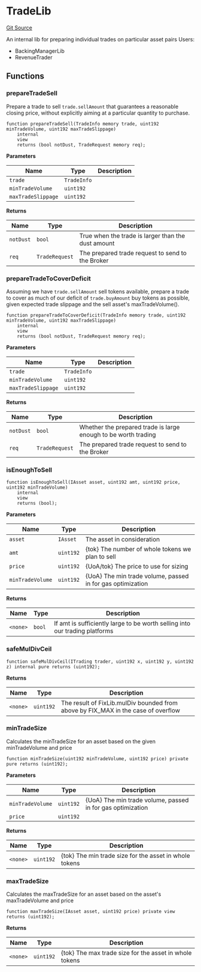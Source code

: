 # TradeLib
[Git Source](https://github.com/larrythecucumber321/protocol/blob/aabf2c9d4120808940fb3be9193cb66ea71ac351/contracts/p1/mixins/TradeLib.sol)

An internal lib for preparing individual trades on particular asset pairs
Users:
- BackingManagerLib
- RevenueTrader


## Functions
### prepareTradeSell

Prepare a trade to sell `trade.sellAmount` that guarantees a reasonable closing price,
without explicitly aiming at a particular quantity to purchase.


```solidity
function prepareTradeSell(TradeInfo memory trade, uint192 minTradeVolume, uint192 maxTradeSlippage)
    internal
    view
    returns (bool notDust, TradeRequest memory req);
```
**Parameters**

|Name|Type|Description|
|----|----|-----------|
|`trade`|`TradeInfo`||
|`minTradeVolume`|`uint192`||
|`maxTradeSlippage`|`uint192`||

**Returns**

|Name|Type|Description|
|----|----|-----------|
|`notDust`|`bool`|True when the trade is larger than the dust amount|
|`req`|`TradeRequest`|The prepared trade request to send to the Broker|


### prepareTradeToCoverDeficit

Assuming we have `trade.sellAmount` sell tokens available, prepare a trade to cover as
much of our deficit of `trade.buyAmount` buy tokens as possible, given expected trade
slippage and the sell asset's maxTradeVolume().


```solidity
function prepareTradeToCoverDeficit(TradeInfo memory trade, uint192 minTradeVolume, uint192 maxTradeSlippage)
    internal
    view
    returns (bool notDust, TradeRequest memory req);
```
**Parameters**

|Name|Type|Description|
|----|----|-----------|
|`trade`|`TradeInfo`||
|`minTradeVolume`|`uint192`||
|`maxTradeSlippage`|`uint192`||

**Returns**

|Name|Type|Description|
|----|----|-----------|
|`notDust`|`bool`|Whether the prepared trade is large enough to be worth trading|
|`req`|`TradeRequest`|The prepared trade request to send to the Broker|


### isEnoughToSell


```solidity
function isEnoughToSell(IAsset asset, uint192 amt, uint192 price, uint192 minTradeVolume)
    internal
    view
    returns (bool);
```
**Parameters**

|Name|Type|Description|
|----|----|-----------|
|`asset`|`IAsset`|The asset in consideration|
|`amt`|`uint192`|{tok} The number of whole tokens we plan to sell|
|`price`|`uint192`|{UoA/tok} The price to use for sizing|
|`minTradeVolume`|`uint192`|{UoA} The min trade volume, passed in for gas optimization|

**Returns**

|Name|Type|Description|
|----|----|-----------|
|`<none>`|`bool`|If amt is sufficiently large to be worth selling into our trading platforms|


### safeMulDivCeil


```solidity
function safeMulDivCeil(ITrading trader, uint192 x, uint192 y, uint192 z) internal pure returns (uint192);
```
**Returns**

|Name|Type|Description|
|----|----|-----------|
|`<none>`|`uint192`|The result of FixLib.mulDiv bounded from above by FIX_MAX in the case of overflow|


### minTradeSize

Calculates the minTradeSize for an asset based on the given minTradeVolume and price


```solidity
function minTradeSize(uint192 minTradeVolume, uint192 price) private pure returns (uint192);
```
**Parameters**

|Name|Type|Description|
|----|----|-----------|
|`minTradeVolume`|`uint192`|{UoA} The min trade volume, passed in for gas optimization|
|`price`|`uint192`||

**Returns**

|Name|Type|Description|
|----|----|-----------|
|`<none>`|`uint192`|{tok} The min trade size for the asset in whole tokens|


### maxTradeSize

Calculates the maxTradeSize for an asset based on the asset's maxTradeVolume and price


```solidity
function maxTradeSize(IAsset asset, uint192 price) private view returns (uint192);
```
**Returns**

|Name|Type|Description|
|----|----|-----------|
|`<none>`|`uint192`|{tok} The max trade size for the asset in whole tokens|


